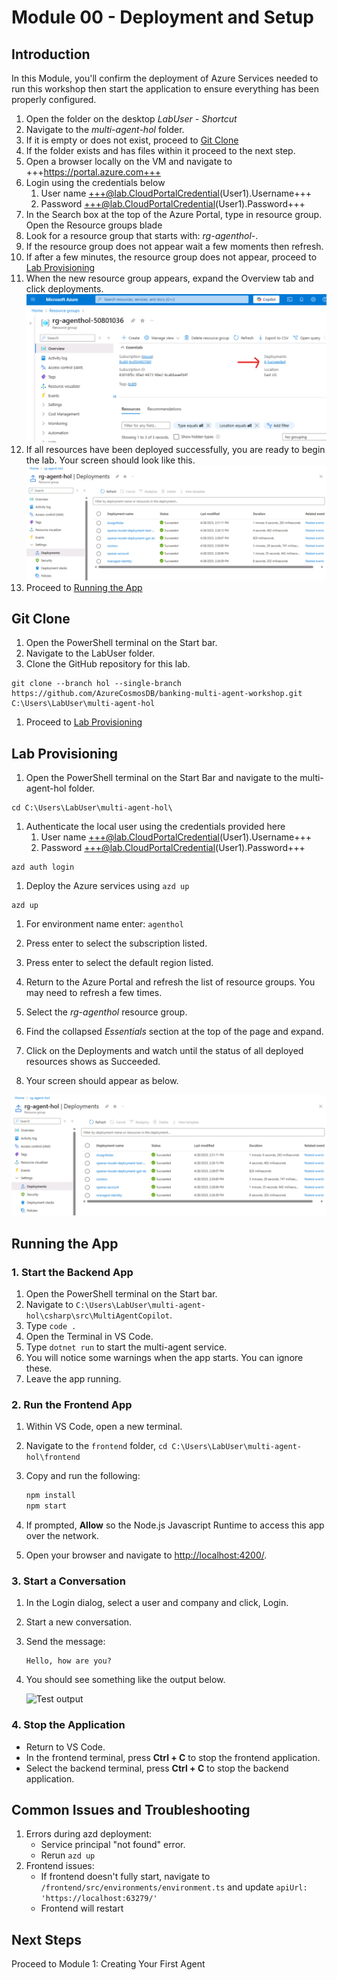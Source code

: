 # Module 00 - Deployment and Setup

## Introduction

In this Module, you'll confirm the deployment of Azure Services needed to run this workshop then start the application to ensure everything has been properly configured.

1. Open the folder on the desktop *LabUser - Shortcut*
1. Navigate to the *multi-agent-hol* folder.
1. If it is empty or does not exist, proceed to [Git Clone](#git-clone)
1. If the folder exists and has files within it proceed to the next step.
1. Open a browser locally on the VM and navigate to +++https://portal.azure.com+++
1. Login using the credentials below
   1. User name +++@lab.CloudPortalCredential(User1).Username+++
   1. Password +++@lab.CloudPortalCredential(User1).Password+++
1. In the Search box at the top of the Azure Portal, type in resource group. Open the Resource groups blade
1. Look for a resource group that starts with: *rg-agenthol-*.
1. If the resource group does not appear wait a few moments then refresh.
1. If after a few minutes, the resource group does not appear, proceed to [Lab Provisioning](#lab-provisioning)
1. When the new resource group appears, expand the Overview tab and click deployments.
![essentials-tab-deployments](./media/module-00/essentials-tab-deployments.png)
1. If all resources have been deployed successfully, you are ready to begin the lab. Your screen should look like this.
![deployments](./media/module-00/deployments.png)
1. Proceed to [Running the App](#running-the-app)

## Git Clone

1. Open the PowerShell terminal on the Start bar.
1. Navigate to the LabUser folder.
1. Clone the GitHub repository for this lab.

```shell
git clone --branch hol --single-branch https://github.com/AzureCosmosDB/banking-multi-agent-workshop.git C:\Users\LabUser\multi-agent-hol
```

1. Proceed to [Lab Provisioning](#lab-provisioning)

## Lab Provisioning

1. Open the PowerShell terminal on the Start Bar and navigate to the multi-agent-hol folder.

```shell
cd C:\Users\LabUser\multi-agent-hol\
```

1. Authenticate the local user using the credentials provided here
   1. User name +++@lab.CloudPortalCredential(User1).Username+++
   1. Password +++@lab.CloudPortalCredential(User1).Password+++

```shell
azd auth login
```

1. Deploy the Azure services using `azd up`

```shell
azd up
```

1. For environment name enter: `agenthol`
1. Press enter to select the subscription listed.
1. Press enter to select the default region listed.

1. Return to the Azure Portal and refresh the list of resource groups. You may need to refresh a few times.
1. Select the *rg-agenthol* resource group.
1. Find the collapsed *Essentials* section at the top of the page and expand.
1. Click on the Deployments and watch until the status of all deployed resources shows as Succeeded.
1. Your screen should appear as below.

![deployments](./media/module-00/deployments.png)

## Running the App

### 1. Start the Backend App

1. Open the PowerShell terminal on the Start bar.
1. Navigate to `C:\Users\LabUser\multi-agent-hol\csharp\src\MultiAgentCopilot`.
1. Type `code .`
1. Open the Terminal in VS Code.
1. Type `dotnet run` to start the multi-agent service.
1. You will notice some warnings when the app starts. You can ignore these.
1. Leave the app running.

### 2. Run the Frontend App

1. Within VS Code, open a new terminal.
1. Navigate to the `frontend` folder, `cd C:\Users\LabUser\multi-agent-hol\frontend`
1. Copy and run the following:

   ```sh
   npm install
   npm start
   ```

1. If prompted, **Allow** so the Node.js Javascript Runtime to access this app over the network.
1. Open your browser and navigate to <http://localhost:4200/>.

### 3. Start a Conversation

1. In the Login dialog, select a user and company and click, Login.
1. Start a new conversation.
1. Send the message:

   ```text
   Hello, how are you?
   ```

1. You should see something like the output below.

   ![Test output](./media/module-00/test-output.png)

### 4. Stop the Application

- Return to VS Code.
- In the frontend terminal, press **Ctrl + C** to stop the frontend application.
- Select the backend terminal, press **Ctrl + C** to stop the backend application.

## Common Issues and Troubleshooting

1. Errors during azd deployment:
   - Service principal "not found" error.
   - Rerun `azd up`
1. Frontend issues:
   - If frontend doesn't fully start, navigate to `/frontend/src/environments/environment.ts` and update `apiUrl: 'https://localhost:63279/'`
   - Frontend will restart

## Next Steps

Proceed to Module 1: Creating Your First Agent
